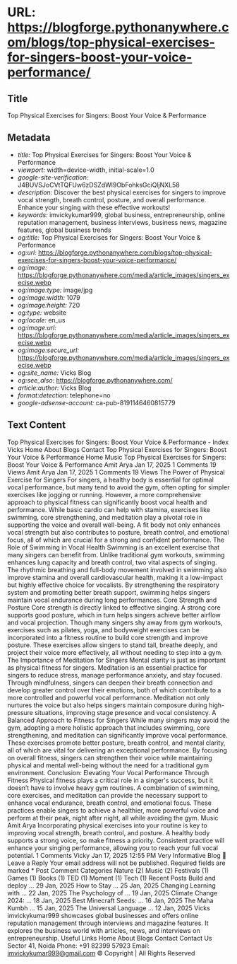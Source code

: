# URL: https://blogforge.pythonanywhere.com/blogs/top-physical-exercises-for-singers-boost-your-voice-performance/

## Title

Top Physical Exercises for Singers: Boost Your Voice & Performance

## Metadata

- *title:* Top Physical Exercises for Singers: Boost Your Voice & Performance
- *viewport:* width=device-width, initial-scale=1.0
- *google-site-verification:* J4BUVSJoCVtTQFUw6zDSZdWl9ObFohksGciQljNXL58
- *description:* Discover the best physical exercises for singers to improve vocal strength, breath control, posture, and overall performance. Enhance your singing with these effective workouts!
- *keywords:* imvickykumar999, global business, entrepreneurship, online reputation management, business interviews, business news, magazine features, global business trends
- *og:title:* Top Physical Exercises for Singers: Boost Your Voice & Performance
- *og:url:* https://blogforge.pythonanywhere.com/blogs/top-physical-exercises-for-singers-boost-your-voice-performance/
- *og:image:* https://blogforge.pythonanywhere.com/media/article_images/singers_execise.webp
- *og:image:type:* image/jpg
- *og:image:width:* 1079
- *og:image:height:* 720
- *og:type:* website
- *og:locale:* en_us
- *og:image:url:* https://blogforge.pythonanywhere.com/media/article_images/singers_execise.webp
- *og:image:secure_url:* https://blogforge.pythonanywhere.com/media/article_images/singers_execise.webp
- *og:site_name:* Vicks Blog
- *og:see_also:* https://blogforge.pythonanywhere.com/
- *article:author:* Vicks Blog
- *format:detection:* telephone=no
- *google-adsense-account:* ca-pub-8191146460815779

## Text Content

Top Physical Exercises for Singers: Boost Your Voice & Performance - Index Vicks Home About Blogs Contact Top Physical Exercises for Singers: Boost Your Voice & Performance Home Music Top Physical Exercises for Singers: Boost Your Voice & Performance Amit Arya Jan 17, 2025 1 Comments 19 Views Amit Arya Jan 17, 2025 1 Comments 19 Views The Power of Physical Exercise for Singers For singers, a healthy body is essential for optimal vocal performance, but many tend to avoid the gym, often opting for simpler exercises like jogging or running. However, a more comprehensive approach to physical fitness can significantly boost vocal health and performance. While basic cardio can help with stamina, exercises like swimming, core strengthening, and meditation play a pivotal role in supporting the voice and overall well-being. A fit body not only enhances vocal strength but also contributes to posture, breath control, and emotional focus, all of which are crucial for a strong and confident performance. The Role of Swimming in Vocal Health Swimming is an excellent exercise that many singers can benefit from. Unlike traditional gym workouts, swimming enhances lung capacity and breath control, two vital aspects of singing. The rhythmic breathing and full-body movement involved in swimming also improve stamina and overall cardiovascular health, making it a low-impact but highly effective choice for vocalists. By strengthening the respiratory system and promoting better breath support, swimming helps singers maintain vocal endurance during long performances. Core Strength and Posture Core strength is directly linked to effective singing. A strong core supports good posture, which in turn helps singers achieve better airflow and vocal projection. Though many singers shy away from gym workouts, exercises such as pilates, yoga, and bodyweight exercises can be incorporated into a fitness routine to build core strength and improve posture. These exercises allow singers to stand tall, breathe deeply, and project their voice more effectively, all without needing to step into a gym. The Importance of Meditation for Singers Mental clarity is just as important as physical fitness for singers. Meditation is an essential practice for singers to reduce stress, manage performance anxiety, and stay focused. Through mindfulness, singers can deepen their breath connection and develop greater control over their emotions, both of which contribute to a more controlled and powerful vocal performance. Meditation not only nurtures the voice but also helps singers maintain composure during high-pressure situations, improving stage presence and vocal consistency. A Balanced Approach to Fitness for Singers While many singers may avoid the gym, adopting a more holistic approach that includes swimming, core strengthening, and meditation can significantly improve vocal performance. These exercises promote better posture, breath control, and mental clarity, all of which are vital for delivering an exceptional performance. By focusing on overall fitness, singers can strengthen their voice while maintaining physical and mental well-being without the need for a traditional gym environment. Conclusion: Elevating Your Vocal Performance Through Fitness Physical fitness plays a critical role in a singer's success, but it doesn’t have to involve heavy gym routines. A combination of swimming, core exercises, and meditation can provide the necessary support to enhance vocal endurance, breath control, and emotional focus. These practices enable singers to achieve a healthier, more powerful voice and perform at their peak, night after night, all while avoiding the gym. Music Amit Arya Incorporating physical exercises into your routine is key to improving vocal strength, breath control, and posture. A healthy body supports a strong voice, so make fitness a priority. Consistent practice will enhance your singing performance, allowing you to reach your full vocal potential. 1 Comments Vicky Jan 17, 2025 12:55 PM Very Informative Blog 👏 Leave a Reply Your email address will not be published. Required fields are marked * Post Comment Categories Nature (2) Music (2) Festivals (1) Games (1) Books (1) TED (1) Moment (1) Tech (1) Recent Posts Build and deploy … 29 Jan, 2025 How to Stay … 25 Jan, 2025 Changing Learning with … 22 Jan, 2025 The Psychology of … 19 Jan, 2025 Climate Change 2024: … 18 Jan, 2025 Best Minecraft Seeds: … 16 Jan, 2025 The Maha Kumbh … 15 Jan, 2025 The Universal Language … 12 Jan, 2025 Vicks imvickykumar999 showcases global businesses and offers online reputation management through interviews and magazine features. It explores the business world with articles, news, and interviews on entrepreneurship. Useful Links Home About Blogs Contact Contact Us Sector 41, Noida Phone: +91 82399 57923 Email: imvickykumar999@gmail.com © Copyright | All Rights Reserved
